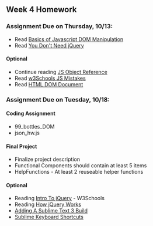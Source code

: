 ## Week 4 Homework

### Assignment Due on Thursday, 10/13:

* Read [Basics of Javascript DOM Manipulation](http://callmenick.com/post/basics-javascript-dom-manipulation)
* Read [You Don't Need jQuery](http://blog.garstasio.com/you-dont-need-jquery/dom-manipulation/)

#### Optional
* Continue reading [JS Object Reference](http://www.w3schools.com/js/js_objects.asp)
* Read [w3Schools JS Mistakes](http://www.w3schools.com/js/js_mistakes.asp)
* Read [HTML DOM Document](http://www.w3schools.com/js/js_htmldom_document.asp)

### Assignment Due on Tuesday, 10/18:

#### Coding Assignment
* 99_bottles_DOM
* json_hw.js

#### Final Project 
* Finalize project description
* Functional Components should contain at least 5 items
* HelpFunctions - At least 2 reuseable helper functions

#### Optional
* Reading [Intro To jQuery](http://www.w3schools.com/jquery/jquery_intro.asp) - W3Schools
* Reading [How jQuery Works](https://learn.jquery.com/about-jquery/how-jquery-works/)
* [Adding A Sublime Text 3 Build](http://michaelcrump.net/getting-sublime-3-to-launch-your-html-page-in-a-browser-with-a-key-combo/)
* [Sublime Keyboard Shortcuts](https://www.viget.com/articles/my-overused-sublime-text-keyboard-shortcuts)
